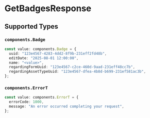 # GetBadgesResponse


## Supported Types

### `components.Badge`

```typescript
const value: components.Badge = {
  uuid: "123e4567-4283-4dd2-8f9b-231eff2fd48b",
  editDate: "2025-08-01 12:00:00",
  name: "<value>",
  regardingFormUuid: "123e4567-c2ce-460d-9aad-231eff48cc7b",
  regardingAssetTypeUuid: "123e4567-dfea-4b8d-b699-231ef581ac3b",
};
```

### `components.ErrorT`

```typescript
const value: components.ErrorT = {
  errorCode: 1000,
  message: "An error occurred completing your request",
};
```

